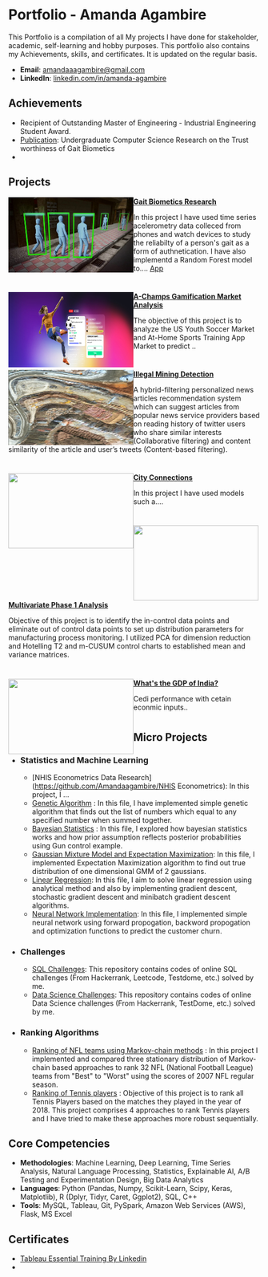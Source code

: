 # Portfolio - Amanda Agambire
This Portfolio is a compilation of all My projects I have done for stakeholder, academic, self-learning and hobby purposes. This portfolio also contains my Achievements, skills, and certificates. It is updated on the regular basis.

- **Email**: [amandaaagambire@gmail.com](amandaaagambire@gmail.com)
- **LinkedIn**: [linkedin.com/in/amanda-agambire](www.linkedin.com/in/amanda-agambire)

## Achievements
- Recipient of Outstanding Master of Engineering - Industrial Engineering Student Award.
- [Publication](https://studyinternational.com/news/bucknell-university-pioneering-undergraduate-research-and-interdisciplinary-learning/): Undergraduate Computer Science Research on the Trust worthiness of Gait Biometics
- 

## Projects

<img align="left" width="250" height="150" src="https://github.com/Amandaagambire/Project-Portfolio/blob/master/images/gait.jpg"> **[Gait Biometics Research](https://github.com/Amandaagambire/gaitguard)**

In this project I have used time series acelerometry data colleced from phones and watch devices  to study the reliabilty of a person's gait as a form of authnetication. I have also implementd a Random Forest model to.... [App](https://churn-prediction-app.herokuapp.com/)  

#

<img align="left" width="250" height="150" src="https://github.com/Amandaagambire/Project-Portfolio/blob/master/images/A-champs.jpg"> **[A-Champs Gamification Market  Analysis](https://github.com/Amandaagambire/A-Champs-Gamification )**

The objective of this project is to analyze the US Youth Soccer Market and At-Home Sports Training App Market to predict ..

#

<img align="left" width="250" height="150" src="https://github.com/Amandaagambire/Project-Portfolio/blob/master/images/galamsey.jpg"> **[Illegal Mining Detection](https://github.com/Amandaagambire/Illegal-Mining-Detection-Galamsey-Watch)**
 
A hybrid-filtering personalized news articles recommendation system which can suggest articles from popular news service providers based on reading history of twitter users who share similar interests (Collaborative filtering) and content similarity of the article and user’s tweets (Content-based filtering).

#

<img align="left" width="250" height="150" src="https://github.com/Amandaagambire/Project-Portfolio/blob/master/images/city connections.jpeg"> **[City Connections](https://github.com/Amandaagambire/cityconnections)**

In this project I have used models such a....

#


<img align="left" width="250" height="150" src="https://github.com/archd3sai/Portfolio/blob/master/Images/phase1.jpg"> **[Multivariate Phase 1 Analysis](https://github.com/archd3sai/Multivariate-Phase-1-Analysis)** 

Objective of this project is to identify the in-control data points and eliminate out of control data points to set up distribution parameters for manufacturing process monitoring. I utilized PCA for dimension reduction and Hotelling T2 and m-CUSUM control charts to established mean and variance matrices.

#

<img align="left" width="250" height="150" src="https://github.com/archd3sai/Portfolio/blob/master/Images/gdp.jpg"> **[What's the GDP of India?](https://github.com/archd3sai/Predicting-GDP-of-India)**

Cedi performance with cetain econmic inputs..

#



## Micro Projects
- ### Statistics and Machine Learning
    - [NHIS Econometrics Data Research](https://github.com/Amandaagambire/NHIS Econometrics): In this project, I ...
    - [Genetic Algorithm](https://github.com/archd3sai/Statistical-Methods/blob/master/genetic-algorithm.ipynb) : In this file, I have implemented simple genetic algorithm that finds out the list of numbers which equal to any specified number when summed together.
    - [Bayesian Statistics](https://github.com/archd3sai/Statistical-Methods/blob/master/Bayesian%20Statistics.ipynb) : In this file, I explored how bayesian statistics works and how prior assumption reflects posterior probabilities using Gun control example. 
    - [Gaussian Mixture Model and Expectation Maximization](https://github.com/archd3sai/Statistical-Methods/blob/master/GMM-EM.ipynb): In this file, I implemented Expectation Maximization algorithm to find out true distribution of one dimensional GMM of 2 gaussians.
    - [Linear Regression](https://github.com/archd3sai/Statistical-Methods/blob/master/Linear%20Regression.ipynb): In this file, I aim to solve linear regression using analytical method and also by implementing gradient descent, stochastic gradient descent and minibatch gradient descent algorithms. 
    - [Neural Network Implementation](https://github.com/archd3sai/Statistical-Methods/blob/master/NN%20Implementation.ipynb): In this file, I implemented simple neural network using forward propogation, backword propogation and optimization functions to predict the customer churn.
 
- ### Challenges
    - [SQL Challenges](https://github.com/archd3sai/SQL): This repository contains codes of online SQL challenges (From Hackerrank, Leetcode, Testdome, etc.) solved by me.
    - [Data Science Challenges](https://github.com/archd3sai/DS-Challenges): This repository contains codes of online Data Science challenges (From Hackerrank, TestDome, etc.) solved by me.
    
- ### Ranking Algorithms
    - [Ranking of NFL teams using Markov-chain methods](https://github.com/archd3sai/Ranking-of-NFL-Teams-using-Markov-method/blob/master/Ranking%20of%20NFL%20teams%20Report.pdf) : In this project I implemented and compared three stationary distribution of Markov-chain based approaches to rank 32 NFL (National Football League) teams from "Best" to "Worst" using the scores of 2007 NFL regular season.
    - [Ranking of Tennis players](https://github.com/archd3sai/Tennis-Players-Ranking/blob/master/TennisRanking.ipynb) : Objective of this project is to rank all Tennis Players based on the matches they played in the year of 2018. This project comprises 4 approaches to rank Tennis players and I have tried to make these approaches more robust sequentially.
 
## Core Competencies

- **Methodologies**: Machine Learning, Deep Learning, Time Series Analysis, Natural Language Processing, Statistics, Explainable AI, A/B Testing and Experimentation Design, Big Data Analytics
- **Languages**: Python (Pandas, Numpy, Scikit-Learn, Scipy, Keras, Matplotlib), R (Dplyr, Tidyr, Caret, Ggplot2), SQL, C++
- **Tools**: MySQL, Tableau, Git, PySpark, Amazon Web Services (AWS), Flask, MS Excel

## Certificates

- [Tableau Essential Training By Linkedin](https://github.com/archd3sai/Portfolio/blob/master/Certificates/CertificateOfCompletion_Tableau%20Essential%20Training%202020.1.pdf)
- 
